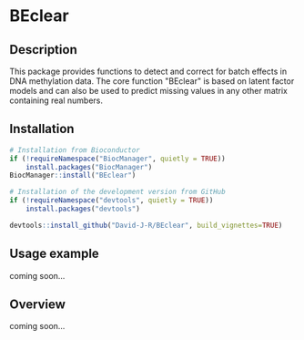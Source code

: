 # BEclear

## Description

This package provides functions to detect and correct for batch effects in
DNA methylation data. The core function "BEclear" is based on latent factor
models and can also be used to predict missing values in any other matrix
containing real numbers.

## Installation

```r
# Installation from Bioconductor
if (!requireNamespace("BiocManager", quietly = TRUE))
    install.packages("BiocManager")
BiocManager::install("BEclear")
```

```r
# Installation of the development version from GitHub
if (!requireNamespace("devtools", quietly = TRUE))
    install.packages("devtools")

devtools::install_github("David-J-R/BEclear", build_vignettes=TRUE)
```

## Usage example

coming soon...

## Overview

coming soon...

